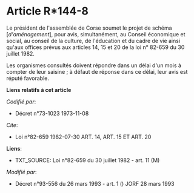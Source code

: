 # Article R*144-8

Le président de l'assemblée de Corse soumet le projet de schéma [*d'aménagement*], pour avis, simultanément, au Conseil
économique et social, au conseil de la culture, de l'éducation et du cadre de vie ainsi qu'aux offices prévus aux articles
14, 15 et 20 de la loi n° 82-659 du 30 juillet 1982.

Les organismes consultés doivent répondre dans un délai d'un mois à compter de leur saisine ; à défaut de réponse dans ce
délai, leur avis est réputé favorable.

**Liens relatifs à cet article**

_Codifié par_:

  - Décret n°73-1023 1973-11-08

_Cite_:

  - Loi n°82-659 1982-07-30 ART. 14, ART. 15 ET ART. 20

**Liens**:

  - TXT_SOURCE: Loi n°82-659 du 30 juillet 1982 - art. 11 (M)

_Modifié par_:

  - Décret n°93-556 du 26 mars 1993 - art. 1 () JORF 28 mars 1993

